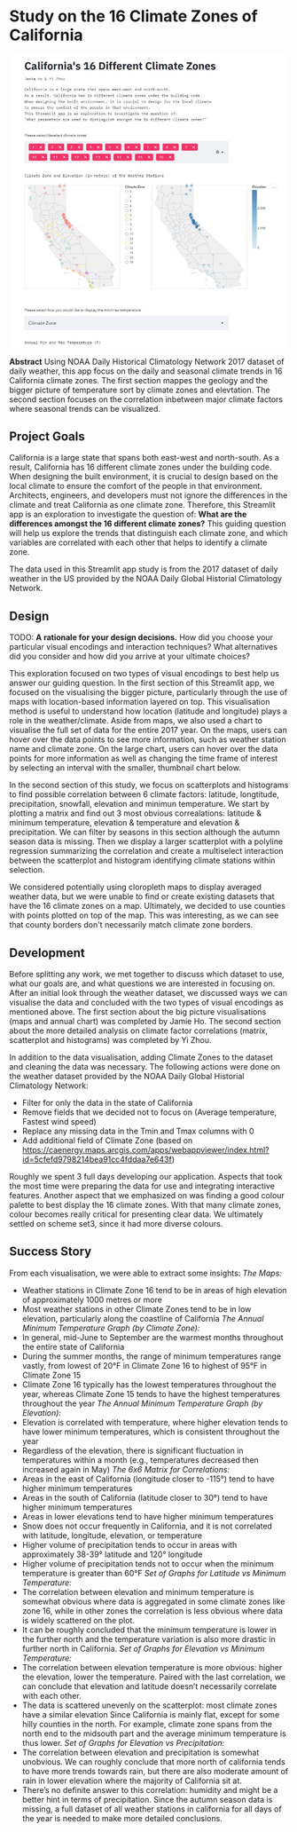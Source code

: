 # Study on the 16 Climate Zones of California

![A screenshot of your application. Could be a GIF.](screenshot.png)

**Abstract**
Using NOAA Daily Historical Climatology Network 2017 dataset of daily weather, this app focus on the daily and seasonal climate trends in 16 California climate zones. The first section mappes the geology and the bigger picture of temperature sort by climate zones and elevtation.  The second section focuses on the correlation inbetween major climate factors where seasonal trends can be visualized.  

## Project Goals
California is a large state that spans both east-west and north-south. As a result, California has 16 different climate zones under the building code. When designing the built environment, it is crucial to design based on the local climate to ensure the comfort of the people in that environment. Architects, engineers, and developers must not ignore the differences in the climate and treat California as one climate zone. Therefore, this Streamlit app is an exploration to investigate the question of: **What are the differences amongst the 16 different climate zones?** This guiding question will help us explore the trends that distinguish each climate zone, and which variables are correlated with each other that helps to identify a climate zone.

The data used in this Streamlit app study is from the 2017 dataset of daily weather in the US provided by the NOAA Daily Global Historial Climatology Network.

## Design

TODO: **A rationale for your design decisions.** How did you choose your particular visual encodings and interaction techniques? What alternatives did you consider and how did you arrive at your ultimate choices?

This exploration focused on two types of visual encodings to best help us answer our guiding question. In the first section of this Streamlit app, we focused on the visualising the bigger picture, particularly through the use of maps with location-based information layered on top. This visualisation method is useful to understand how location (latitude and longitude) plays a role in the weather/climate. Aside from maps, we also used a chart to visualise the full set of data for the entire 2017 year. On the maps, users can hover over the data points to see more information, such as weather station name and climate zone. On the large chart, users can hover over the data points for more information as well as changing the time frame of interest by selecting an interval with the smaller, thumbnail chart below.

In the second section of this study, we focus on scatterplots and histograms to find possible correlation between 6 climate factors: latitude, longtitude, precipitation, snowfall, elevation and minimun temperature. We start by plotting a matrix and find out 3 most obvious correalations: latitude & minimum temperature, elevation & temperature and elevation & precipitation. We can filter by seasons in this section although the autumn season data is missing. Then we display a larger scatterplot with a polyline regression summarizing the correlation and create a multiselect interaction between the scatterplot and histogram identifying climate stations within selection.

We considered potentially using cloropleth maps to display averaged weather data, but we were unable to find or create existing datasets that have the 16 climate zones on a map. Ultimately, we decided to use counties with points plotted on top of the map. This was interesting, as we can see that county borders don't necessarily match climate zone borders.

## Development
Before splitting any work, we met together to discuss which dataset to use, what our goals are, and what questions we are interested in focusing on. After an initial look through the weather dataset, we discussed ways we can visualise the data and concluded with the two types of visual encodings as mentioned above. The first section about the big picture visualisations (maps and annual chart) was completed by Jamie Ho. The second section about the more detailed analysis on climate factor correlations (matrix, scatterplot and histograms) was completed by Yi Zhou. 

In addition to the data visualisation, adding Climate Zones to the dataset and cleaning the data was necessary. The following actions were done on the weather dataset provided by the NOAA Daily Global Historial Climatology Network:
  - Filter for only the data in the state of California
  - Remove fields that we decided not to focus on (Average temperature, Fastest wind speed)
  - Replace any missing data in the Tmin and Tmax columns with 0
  - Add additional field of Climate Zone (based on https://caenergy.maps.arcgis.com/apps/webappviewer/index.html?id=5cfefd9798214bea91cc4fddaa7e643f)

Roughly we spent 3 full days developing our application. Aspects that took the most time were preparing the data for use and integrating interactive features. Another aspect that we emphasized on was finding a good colour palette to best display the 16 climate zones. With that many climate zones, colour becomes really critical for presenting clear data. We ultimately settled on scheme set3, since it had more diverse colours.

## Success Story
From each visualisation, we were able to extract some insights:
_The Maps:_
   - Weather stations in Climate Zone 16 tend to be in areas of high elevation of approximately 1000 metres or more
   - Most weather stations in other Climate Zones tend to be in low elevation, particularly along the coastline of California
_The Annual Minimum Temperature Graph (by Climate Zone):_
   - In general, mid-June to September are the warmest months throughout the entire state of California
   - During the summer months, the range of minimum temperatures range vastly, from lowest of 20°F in Climate Zone 16 to highest of 95°F in Climate Zone 15
   - Climate Zone 16 typically has the lowest temperatures throughout the year, whereas Climate Zone 15 tends to have the highest temperatures throughout the year
_The Annual Minimum Temperature Graph (by Elevation):_
   - Elevation is correlated with temperature, where higher elevation tends to have lower minimum temperatures, which is consistent throughout the year
   - Regardless of the elevation, there is significant fluctuation in temperatures within a month (e.g., temperatures decreased then increased again in May)
_The 6x6 Matrix for Correlations:_
   - Areas in the east of California (longitude closer to -115°) tend to have higher minimum temperatures
   - Areas in the south of California (latitude closer to 30°) tend to have higher minimum temperatures
   - Areas in lower elevations tend to have higher minimum temperatures
   - Snow does not occur frequently in California, and it is not correlated with latitude, longitude, elevation, or temperature
   - Higher volume of precipitation tends to occur in areas with approximately 38-39° latitude and 120° longitude
   - Higher volume of precipitation tends not to occur when the minimum temperature is greater than 60°F
_Set of Graphs for Latitude vs Minimum Temperature:_
   - The correlation between elevation and minimum temperature is somewhat obvious where data is aggregated in some climate zones like zone 16, while in other zones the correlation is less obvious where data is widely scattered on the plot.
   - It can be roughly concluded that the minimum temperature is lower in the further north and the temperature variation is also more drastic in further north in California.
_Set of Graphs for Elevation vs Minimum Temperature:_
   - The correlation between elevation temperature is more obvious: higher the elevation, lower the temperature. Paired with the last correlation, we can conclude that  elevation and latitude doesn’t necessarily correlate with each other.
   - The data is scattered unevenly on the scatterplot: most climate zones have a similar elevation Since California is mainly flat, except for some hilly counties in the north. For example, climate zone spans from the north end to the midsouth part and the average minimum temperature is thus lower. 
_Set of Graphs for Elevation vs Precipitation:_
   - The correlation between elevation and precipitation is somewhat unobvious. We can roughly conclude that more north of california tends to have more trends towards rain, but there are also moderate amount of rain in lower elevation where the majority of California sit at. 
   - There’s no definite answer to this correlation: humidity and might be a better hint in terms of precipitation. Since the autumn season data is missing, a full dataset of all weather stations in california for all days of the year is needed to make more detailed conclusions.
